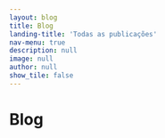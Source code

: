 ```yaml
---
layout: blog
title: Blog
landing-title: 'Todas as publicações'
nav-menu: true
description: null
image: null
author: null
show_tile: false
---
```


<h1>Blog</h1>
